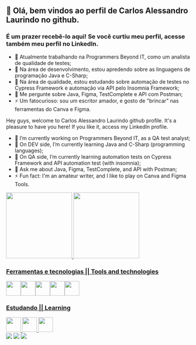 ## 👋 Olá, bem vindos ao perfil de Carlos Alessandro Laurindo no github. 
### É um prazer recebê-lo aqui! Se você curtiu meu perfil, acesse também meu perfil no LinkedIn.

- 🔭 Atualmente trabalhando na Programmers Beyond IT, como um analista de qualidade de testes; 
- 🌱 Na área de desenvolvimento, estou apredendo sobre as linguagens de programação Java e C-Sharp;
- 🌱 Na área de qualidade, estou estudando sobre automação de testes no Cypress Framework e automação via API pelo Insomnia Framework;
- 💬 Me pergunte sobre Java, Figma, TestComplete e API com Postman;
- ⚡ Um fatocurioso: sou um escritor amador, e gosto de "brincar" nas ferramentas do Canva e Figma. 


Hey guys, welcome to Carlos Alessandro Laurindo github profile. 
It's a pleasure to have you here! If you like it, access my LinkedIn profile. 


- 🔭 I’m currently working on Programmers Beyond IT, as a QA test analyst; 
- 🌱 On DEV side, I’m currently learning Java and C-Sharp (programming languages);
- 🌱 On QA side, I’m currently learning automation tests on Cypress Framework and API automation test (with insomnia);
- 💬 Ask me about Java, Figma, TestComplete, and API with Postman;
- ⚡ Fun fact: I'm an amateur writer, and I like to play on Canva and Figma Tools. 

<div>
<a href="https://github.com/CarlosLaurindo1">
<img height="180em" src="https://github-readme-stats.vercel.app/api/top-langs/?username=CarlosLaurindo1&layout=compact&langs_count=7&theme=dracula"/>
<img height="180em" src="https://github-readme-stats.vercel.app/api?username=CarlosLaurindo1&show_icons=true&theme=dracula&include_all_commits=true&count_private=true"/>
</div>


### Ferramentas e tecnologias || Tools and technologies 

<img src="https://cdn.jsdelivr.net/gh/devicons/devicon/icons/java/java-original-wordmark.svg" width="40" height="40" /><img src="https://static1.smartbear.co/smartbearbrand/media/images/logos/icons/tc_icon-clr.svg?ext=.svg" width="40" height="40" /><img src="https://cdn.jsdelivr.net/gh/devicons/devicon/icons/canva/canva-original.svg" width="40" height="40" /><img src="https://cdn.jsdelivr.net/gh/devicons/devicon/icons/figma/figma-original.svg" width="40" height="40" /><img src="http://www.w3.org/2000/svg](https://user-images.githubusercontent.com/7853266/44114706-9c72dd08-9fd1-11e8-8d9d-6d9d651c75ad.png)" width="40" height="40" />


            
### Estudando || Learning


<img src="https://cdn.jsdelivr.net/gh/devicons/devicon/icons/csharp/csharp-original.svg" width="40" height="40" />
<img src="[[http://www.w3.org/2000/svg](https://user-images.githubusercontent.com/6686410/31217465-6adbbd18-a98d-11e7-9371-26d578182e9d.png)](https://insomnia.rest/images/insomnia-logo.svg)" width="40" height="40" />
<img src="http://www.w3.org/2000/svg" width="40" height="40" />

                        
          
<div>
<a href="https://instagram.com/carlos_laurindo" target="_blank"><img src="https://img.shields.io/badge/-Instagram-%23E4405F?style=for-the-badge&logo=instagram&logoColor=white" target="_blank"></a>
<a href = "mailto:carlos_laurindo@hotmail.com"><img src="https://img.shields.io/badge/Gmail-D14836?style=for-the-badge&logo=gmail&logoColor=white" target="_blank"></a>
<a href="https://www.linkedin.com/in/carlos-alessandro-laurindo-%F0%9F%8F%B3%EF%B8%8F%E2%80%8D%F0%9F%8C%88-3a4193161/" target="_blank"><img src="https://img.shields.io/badge/-LinkedIn-%230077B5?style=for-the-badge&logo=linkedin&logoColor=white" target="_blank"></a>   
</div>          
          
